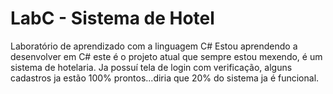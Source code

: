# LabC - Sistema de Hotel
Laboratório de aprendizado com a linguagem C#
Estou aprendendo a desenvolver em C# este é o projeto atual que sempre estou mexendo, é um sistema de hotelaria.
Ja possuí tela de login com verificação, alguns cadastros ja estão 100% prontos...diria que 20% do sistema ja é funcional.
